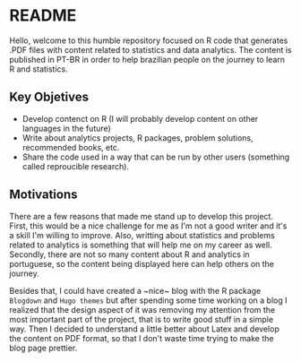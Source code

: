 # README

Hello, welcome to this humble repository focused on R code that generates
.PDF files with content related to statistics and data analytics. The content
is published in PT-BR in order to help brazilian people on the journey to learn
R and statistics.

## Key Objetives

* Develop contenct on R (I will probably develop content on other languages in the future)
* Write about analytics projects, R packages, problem solutions, recommended books, etc.
* Share the code used in a way that can be run by other users (something called reproucible research).

## Motivations
There are a few reasons that made me stand up to develop this project. First, this would
be a nice challenge for me as I'm not a good writer and it's a skill I'm willing to improve.
Also, writting about statistics and problems related to analytics is something that will
help me on my career as well. Secondly, there are not so many content about R and
analytics in portuguese, so the content being displayed here can help others on the journey.

Besides that, I could have created a ~nice~ blog with the R package ```Blogdown``` and ```Hugo themes```
but after spending some time working on a blog I realized that the design aspect of it was removing
my attention from the most important part of the project, that is to write good stuff in a simple way. Then
I decided to understand a little better about Latex and develop the content on PDF format, so that
I don't waste time trying to make the blog page prettier.
